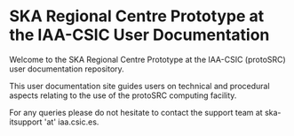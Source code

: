 # SKA Regional Centre Prototype at the IAA-CSIC User Documentation

Welcome to the SKA Regional Centre Prototype at the IAA-CSIC (protoSRC) user documentation repository. 

This user documentation site guides users on technical and procedural aspects relating to the use of the protoSRC computing facility.  

For any queries please do not hesitate to contact the support team at ska-itsupport 'at' iaa.csic.es. 
